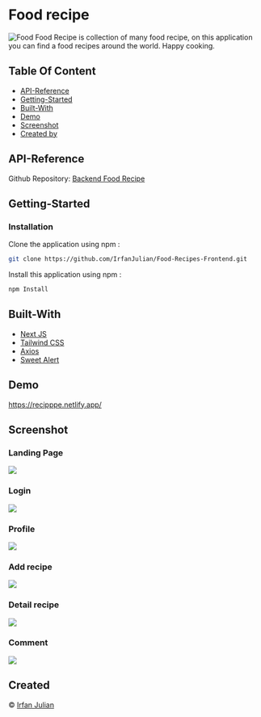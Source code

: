 # Food recipe
![Food](https://res.cloudinary.com/ddpo9zxts/image/upload/v1673520342/Recipes/Food/jxt1dhv2kchareh1rz4t.jpg)
Food Recipe is collection of many food recipe, on this application you can find a food recipes around the world. Happy cooking.

## Table Of Content
- [API-Reference](#API-Reference)
- [Getting-Started](#Getting-Started)
- [Built-With](#Built-With)
- [Demo](#Demo)
- [Screenshot](#Screenshot)
- [Created by](#Created)

## API-Reference
Github Repository: [Backend Food Recipe](https://github.com/IrfanJulian/Food-Recipes-Backend.git)

## Getting-Started
### Installation
Clone the application using npm :
```bash
git clone https://github.com/IrfanJulian/Food-Recipes-Frontend.git
```
Install this application using npm :
```bash
npm Install
```

## Built-With
- [Next JS](https://reactjs.org/)
- [Tailwind CSS](https://tailwindcss.com/)
- [Axios](https://axios-http.com/docs/intro)
- [Sweet Alert](https://sweetalert2.github.io/)

## Demo
https://recipppe.netlify.app/

## Screenshot
### Landing Page
![](https://res.cloudinary.com/ddpo9zxts/image/upload/v1673857618/Recipes/Food/food_landing_xsz50e.jpg)
### Login
![](https://res.cloudinary.com/ddpo9zxts/image/upload/v1673857617/Recipes/Food/food_login_pzm35u.jpg)
### Profile
![](https://res.cloudinary.com/ddpo9zxts/image/upload/v1673857617/Recipes/Food/food_profile_duh5yc.jpg)
### Add recipe
![](https://res.cloudinary.com/ddpo9zxts/image/upload/v1673857617/Recipes/Food/food_add_b2cia5.jpg)
### Detail recipe
![](https://res.cloudinary.com/ddpo9zxts/image/upload/v1674561382/video_detail_kxdl83.jpg)
### Comment
![](https://res.cloudinary.com/ddpo9zxts/image/upload/v1674561385/comment_ru8x5b.jpg)

## Created
© [Irfan Julian](https://github.com/IrfanJulian)